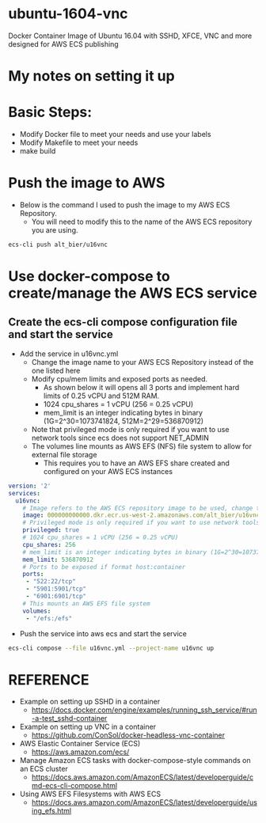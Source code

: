 # ubuntu-1604-vnc
Docker Container Image of Ubuntu 16.04 with SSHD, XFCE, VNC and more designed for AWS ECS publishing


# My notes on setting it up


# Basic Steps:

* Modify Docker file to meet your needs and use your labels
* Modify Makefile to meet your needs
* make build


# Push the image to AWS

* Below is the command I used to push the image to my AWS ECS Repository. 
    * You will need to modify this to the name of the AWS ECS repository you are using.

```bash
ecs-cli push alt_bier/u16vnc
```


# Use docker-compose to create/manage the AWS ECS service

## Create the ecs-cli compose configuration file and start the service

* Add the service in u16vnc.yml
    * Change the image name to your AWS ECS Repository instead of the one listed here
    * Modify cpu/mem limits and exposed ports as needed.  
        * As shown below it will opens all 3 ports and implement hard limits of 0.25 vCPU and 512M RAM.
        * 1024 cpu_shares = 1 vCPU (256 = 0.25 vCPU)
        * mem_limit is an integer indicating bytes in binary (1G=2^30=1073741824, 512M=2^29=536870912)
    * Note that privileged mode is only required if you want to use network tools since ecs does not support NET_ADMIN
    * The volumes line mounts as AWS EFS (NFS) file system to allow for external file storage
        * This requires you to have an AWS EFS share created and configured on your AWS ECS instances

```yaml
version: '2'
services:
  u16vnc:
    # Image refers to the AWS ECS repository image to be used, change to yours
    image: 000000000000.dkr.ecr.us-west-2.amazonaws.com/alt_bier/u16vnc:latest
    # Privileged mode is only required if you want to use network tools
    privileged: true
    # 1024 cpu_shares = 1 vCPU (256 = 0.25 vCPU)
    cpu_shares: 256
    # mem_limit is an integer indicating bytes in binary (1G=2^30=1073741824, 512M=2^29=536870912)
    mem_limit: 536870912
    # Ports to be exposed if format host:container
    ports:
     - "522:22/tcp"
     - "5901:5901/tcp"
     - "6901:6901/tcp"
    # This mounts an AWS EFS file system
    volumes:
     - "/efs:/efs"
```


* Push the service into aws ecs and start the service

```bash
ecs-cli compose --file u16vnc.yml --project-name u16vnc up
```

# REFERENCE

* Example on setting up SSHD in a container
    * https://docs.docker.com/engine/examples/running_ssh_service/#run-a-test_sshd-container
* Example on setting up VNC in a container
    * https://github.com/ConSol/docker-headless-vnc-container
* AWS Elastic Container Service (ECS)
    * https://aws.amazon.com/ecs/
* Manage Amazon ECS tasks with docker-compose-style commands on an ECS cluster
    * https://docs.aws.amazon.com/AmazonECS/latest/developerguide/cmd-ecs-cli-compose.html
* Using AWS EFS Filesystems with AWS ECS
    * https://docs.aws.amazon.com/AmazonECS/latest/developerguide/using_efs.html



